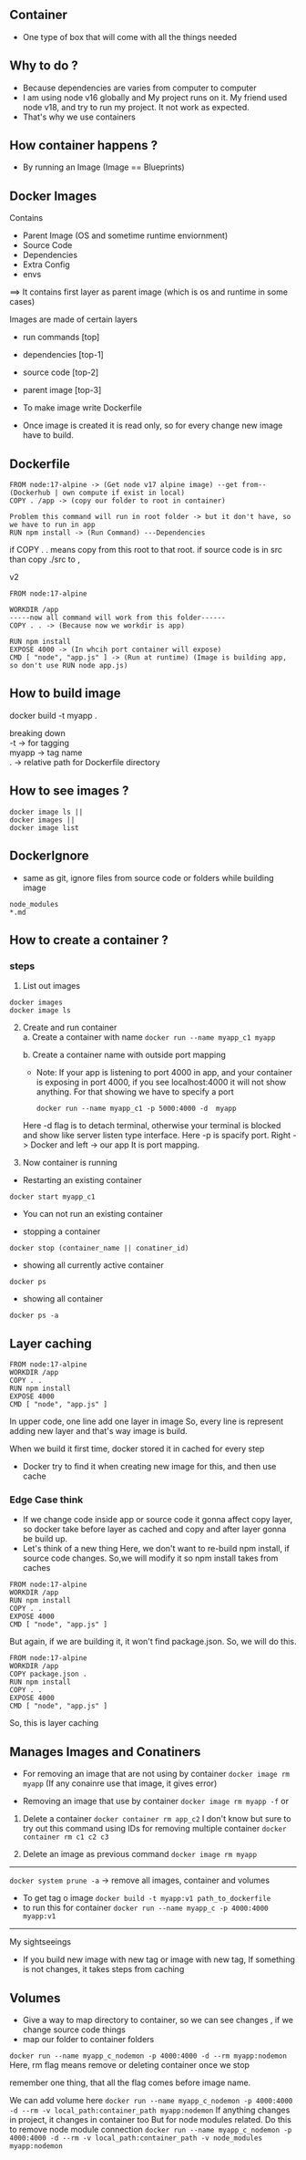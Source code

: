 ## Container
- One type of box that will come with all the things needed

## Why to do ?
- Because dependencies are varies from computer to computer
- I am using node v16 globally and My project runs on it. My friend used node v18, and try to run my project. It not work as expected.
- That's why we use containers

## How container happens ?
- By running an Image (Image == Blueprints)

## Docker Images

Contains
- Parent Image (OS and sometime runtime enviornment)
- Source Code
- Dependencies
- Extra Config
- envs

==> It contains first layer as parent image (which is os and runtime in some cases)

Images are made of certain layers
- run commands [top]
- dependencies [top-1]
- source code [top-2]
- parent image [top-3]

- To make image write Dockerfile
- Once image is created it is read only, so for every change new image have to build.
## Dockerfile

```
FROM node:17-alpine -> (Get node v17 alpine image) --get from-- (Dockerhub | own compute if exist in local)
COPY . /app -> (copy our folder to root in container)

Problem this command will run in root folder -> but it don't have, so we have to run in app
RUN npm install -> (Run Command) ---Dependencies
```
if COPY . . means copy from this root to that root.
if source code is in src than copy ./src to ,

v2
```
FROM node:17-alpine

WORKDIR /app
-----now all command will work from this folder------
COPY . . -> (Because now we workdir is app)

RUN npm install
EXPOSE 4000 -> (In whcih port container will expose)
CMD [ "node", "app.js" ] -> (Run at runtime) (Image is building app, so don't use RUN node app.js)
```


## How to build image

docker build -t myapp .

breaking down<br/>
-t -> for tagging<br/>
myapp -> tag name<br/>
. -> relative path for Dockerfile directory<br/>


## How to see images ?
```
docker image ls ||
docker images ||
docker image list
```

## DockerIgnore

- same as git, ignore files from source code or folders while building image

```
node_modules
*.md
```

## How to create a container ?

### steps

1. List out images
```
docker images
docker image ls
```

2. Create and run container<br/>
    a. Create a container with name
        ```
        docker run --name myapp_c1 myapp
        ```
    
    b. Create a container name with outside port mapping
    - Note: If your app is listening to port 4000 in app, and your container is exposing in port 4000, if you see localhost:4000 it will not show anything. For that showing we have to specify a port

        ```
        docker run --name myapp_c1 -p 5000:4000 -d  myapp
        ```
    Here -d flag is to detach terminal, otherwise your terminal is blocked and show like server listen type interface.
    Here -p is spacify port. Right -> Docker and left -> our app
    It is port mapping.

3. Now container is running

- Restarting an existing container
```
docker start myapp_c1
```

- You can not run an existing container

- stopping a container
```
docker stop (container_name || conatiner_id)
```

- showing all currently active container
```
docker ps
```

- showing all container
```
docker ps -a
```

## Layer caching

```
FROM node:17-alpine
WORKDIR /app
COPY . .
RUN npm install
EXPOSE 4000
CMD [ "node", "app.js" ]
```
In upper code, one line add one layer in image
So, every line is represent adding new layer and that's way image is build.

When we build it first time, docker stored it in cached for every step
- Docker try to find it when creating new image for this, and then use cache

### Edge Case think
- If we change code inside app or source code it gonna affect copy layer, so docker take before layer as cached and copy and after layer gonna be build up.
- Let's think of a new thing
Here, we don't want to re-build npm install, if source code changes. So,we will modify it so npm install takes from caches
```
FROM node:17-alpine
WORKDIR /app
RUN npm install
COPY . .
EXPOSE 4000
CMD [ "node", "app.js" ]
```
But again, if we are building it, it won't find package.json. So, we will do this.
```
FROM node:17-alpine
WORKDIR /app
COPY package.json .
RUN npm install
COPY . .
EXPOSE 4000
CMD [ "node", "app.js" ]
```
So, this is layer caching


## Manages Images and Conatiners

- For removing an image that are not using by container
```docker image rm myapp``` (If any conainre use that image, it gives error)

- Removing an image that use by container
```docker image rm myapp -f```
or
1. Delete a container
```docker container rm app_c2```
I don't know but sure to try out this command using IDs
for removing multiple container
```docker container rm c1 c2 c3```

2. Delete an image as previous command
```docker image rm myapp```
---------------------------------------------------------

```docker system prune -a``` -> remove all images, container and volumes

- To get tag o image
```docker build -t myapp:v1 path_to_dockerfile```
- to run this for container
```docker run --name myapp_c -p 4000:4000 myapp:v1```
----------------------------------------------------------

My sightseeings

- If you build new image with new tag or image with new tag, If something is not changes, it takes steps from caching

## Volumes
- Give a way to map directory to container, so we can see changes , if we change source code things
- map our folder to container folders

```docker run --name myapp_c_nodemon -p 4000:4000 -d --rm myapp:nodemon``` Here, rm flag means remove or deleting container once we stop

remember one thing, that all the flag comes before image name.

We can add volume here
```docker run --name myapp_c_nodemon -p 4000:4000 -d --rm -v local_path:container_path myapp:nodemon```
If anything changes in project, it changes in container too
But for node modules related. Do this to remove node module connection
```docker run --name myapp_c_nodemon -p 4000:4000 -d --rm -v local_path:container_path -v node_modules myapp:nodemon```

